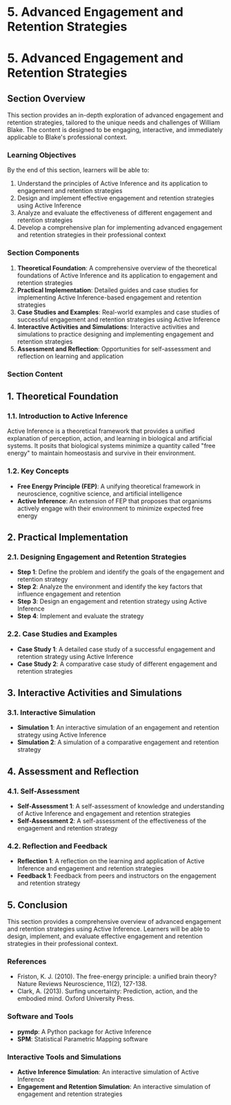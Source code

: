 # 5. Advanced Engagement and Retention Strategies

# 5. Advanced Engagement and Retention Strategies

## Section Overview

This section provides an in-depth exploration of advanced engagement and retention strategies, tailored to the unique needs and challenges of William Blake. The content is designed to be engaging, interactive, and immediately applicable to Blake's professional context.

### Learning Objectives

By the end of this section, learners will be able to:

1. Understand the principles of Active Inference and its application to engagement and retention strategies
2. Design and implement effective engagement and retention strategies using Active Inference
3. Analyze and evaluate the effectiveness of different engagement and retention strategies
4. Develop a comprehensive plan for implementing advanced engagement and retention strategies in their professional context

### Section Components

1. **Theoretical Foundation**: A comprehensive overview of the theoretical foundations of Active Inference and its application to engagement and retention strategies
2. **Practical Implementation**: Detailed guides and case studies for implementing Active Inference-based engagement and retention strategies
3. **Case Studies and Examples**: Real-world examples and case studies of successful engagement and retention strategies using Active Inference
4. **Interactive Activities and Simulations**: Interactive activities and simulations to practice designing and implementing engagement and retention strategies
5. **Assessment and Reflection**: Opportunities for self-assessment and reflection on learning and application

### Section Content

## 1. Theoretical Foundation

### 1.1. Introduction to Active Inference

Active Inference is a theoretical framework that provides a unified explanation of perception, action, and learning in biological and artificial systems. It posits that biological systems minimize a quantity called "free energy" to maintain homeostasis and survive in their environment.

### 1.2. Key Concepts

* **Free Energy Principle (FEP)**: A unifying theoretical framework in neuroscience, cognitive science, and artificial intelligence
* **Active Inference**: An extension of FEP that proposes that organisms actively engage with their environment to minimize expected free energy

## 2. Practical Implementation

### 2.1. Designing Engagement and Retention Strategies

* **Step 1**: Define the problem and identify the goals of the engagement and retention strategy
* **Step 2**: Analyze the environment and identify the key factors that influence engagement and retention
* **Step 3**: Design an engagement and retention strategy using Active Inference
* **Step 4**: Implement and evaluate the strategy

### 2.2. Case Studies and Examples

* **Case Study 1**: A detailed case study of a successful engagement and retention strategy using Active Inference
* **Case Study 2**: A comparative case study of different engagement and retention strategies

## 3. Interactive Activities and Simulations

### 3.1. Interactive Simulation

* **Simulation 1**: An interactive simulation of an engagement and retention strategy using Active Inference
* **Simulation 2**: A simulation of a comparative engagement and retention strategy

## 4. Assessment and Reflection

### 4.1. Self-Assessment

* **Self-Assessment 1**: A self-assessment of knowledge and understanding of Active Inference and engagement and retention strategies
* **Self-Assessment 2**: A self-assessment of the effectiveness of the engagement and retention strategy

### 4.2. Reflection and Feedback

* **Reflection 1**: A reflection on the learning and application of Active Inference and engagement and retention strategies
* **Feedback 1**: Feedback from peers and instructors on the engagement and retention strategy

## 5. Conclusion

This section provides a comprehensive overview of advanced engagement and retention strategies using Active Inference. Learners will be able to design, implement, and evaluate effective engagement and retention strategies in their professional context.

### References

* Friston, K. J. (2010). The free-energy principle: a unified brain theory? Nature Reviews Neuroscience, 11(2), 127-138.
* Clark, A. (2013). Surfing uncertainty: Prediction, action, and the embodied mind. Oxford University Press.

### Software and Tools

* **pymdp**: A Python package for Active Inference
* **SPM**: Statistical Parametric Mapping software

### Interactive Tools and Simulations

* **Active Inference Simulation**: An interactive simulation of Active Inference
* **Engagement and Retention Simulation**: An interactive simulation of engagement and retention strategies